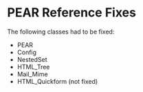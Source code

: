 <!-- Name: Internal/PearReferenceFixes -->
<!-- Version: 3 -->
<!-- Last-Modified: 2005/11/14 00:02:52 -->
<!-- Author: demian -->
<!-- Status: Original -->

# PEAR Reference Fixes

The following classes had to be fixed:
  *  PEAR
  * Config
  * NestedSet
  * HTML\_Tree
  * Mail\_Mime
  * HTML\_Quickform (not fixed)